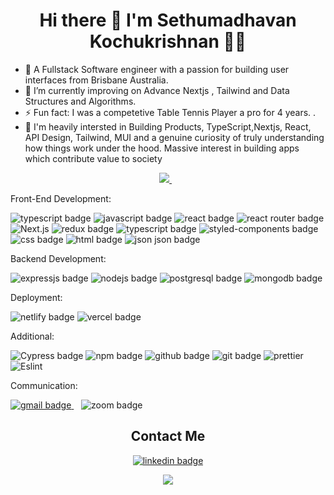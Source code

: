<h1 align='center'>
  Hi there 👋 I'm Sethumadhavan Kochukrishnan 👨‍💻
</h1>

- 🔭 A Fullstack Software engineer with a passion for building user interfaces from Brisbane Australia.
- 🌱 I’m currently improving on Advance Nextjs , Tailwind and  Data Structures and Algorithms.
- ⚡ Fun fact: I was a competetive Table Tennis Player a pro for 4 years. .
- 💬 I'm heavily intersted in Building Products, TypeScript,Nextjs, React, API Design, Tailwind, MUI and a genuine curiosity of truly understanding how things work under the hood. Massive interest in building apps which contribute value to society

<p align='center'>
  <a href="https://www.linkedin.com/in/sethumadh/">
    <img src="https://img.shields.io/badge/linkedin-%230077B5.svg?&style=for-the-badge&logo=linkedin&logoColor=white" />
  </a>&nbsp;&nbsp;
</p>

<p>Front-End Development:</p>
<p>
  <img src="https://img.shields.io/badge/TypeScript-007ACC?style=for-the-badge&logo=typescript&logoColor=white" alt="typescript badge") />
  <img src="https://img.shields.io/badge/JavaScript-323330?style=for-the-badge&logo=javascript&logoColor=F7DF1E" alt="javascript badge"/>
  <img src="https://img.shields.io/badge/React-20232A?style=for-the-badge&logo=react&logoColor=61DAFB" alt="react badge"/>
  <img src="https://img.shields.io/badge/React_Router-CA4245?style=for-the-badge&logo=react-router&logoColor=white" alt="react router badge"/>
  <img src="https://img.shields.io/badge/Next-black?style=for-the-badge&logo=next.js&logoColor=white" alt="Next.js"/>
  <img src="https://img.shields.io/badge/Redux-593D88?style=for-the-badge&logo=redux&logoColor=white" alt="redux badge"/>
   <img src="https://img.shields.io/badge/Tailwind-007ACC?style=for-the-badge&logo=typescript&logoColor=white" alt="typescript badge") />
  <img src="https://img.shields.io/badge/styled--components-DB7093?style=for-the-badge&logo=styled-components&logoColor=white" alt="styled-components badge"/>
  <img src="https://img.shields.io/badge/CSS3-1572B6?style=for-the-badge&logo=css3&logoColor=white" alt="css badge"/>
  <img src="https://img.shields.io/badge/HTML5-E34F26?style=for-the-badge&logo=html5&logoColor=white" alt="html badge"/>
  <img src="https://img.shields.io/badge/json-5E5C5C?style=for-the-badge&logo=json&logoColor=white" alt="json json badge"/>
</p>

<p>Backend Development:</p>
<p>
  <img src="https://img.shields.io/badge/Express.js-000000?style=for-the-badge&logo=express&logoColor=white" alt="expressjs badge"/>
  <img src="https://img.shields.io/badge/Node.js-339933?style=for-the-badge&logo=nodedotjs&logoColor=white" alt="nodejs badge"/>
  <img src="https://img.shields.io/badge/PostgreSQL-316192?style=for-the-badge&logo=postgresql&logoColor=white" alt="postgresql badge"/>
  <img src="https://img.shields.io/badge/MongoDB-4EA94B?style=for-the-badge&logo=mongodb&logoColor=white" alt="mongodb badge"/>
</p>

<p>Deployment:</p>
<p>
  <img src="https://img.shields.io/badge/Netlify-00C7B7?style=for-the-badge&logo=netlify&logoColor=white" alt="netlify badge"/>
  <img src="https://img.shields.io/badge/Vercel-000000?style=for-the-badge&logo=vercel&logoColor=white" alt="vercel badge"/>
</p>

<p>Additional:</p>
<p>
  <img src="https://img.shields.io/badge/Jest-C21325?style=for-the-badge&logo=jest&logoColor=white" alt="Cypress badge"/>
  <img src="https://img.shields.io/badge/npm-CB3837?style=for-the-badge&logo=npm&logoColor=white" alt="npm badge"/>
  <img src="https://img.shields.io/badge/GitHub-100000?style=for-the-badge&logo=github&logoColor=white" alt="github badge"/>
  <img src="https://img.shields.io/badge/GIT-E44C30?style=for-the-badge&logo=git&logoColor=white" alt="git badge"/>
  <img src="https://img.shields.io/badge/prettier-1A2C34?style=for-the-badge&logo=prettier&logoColor=F7BA3E" alt="prettier"/>
  <img src="https://img.shields.io/badge/eslint-3A33D1?style=for-the-badge&logo=eslint&logoColor=white" alt="Eslint"/>
</p>

<p>Communication:</p>
<p>
  <a href="mailto:foo@gmail.co">
    <img src="https://img.shields.io/badge/Gmail-D14836?style=for-the-badge&logo=gmail&logoColor=white" alt="gmail badge"/>
  </a>&nbsp;&nbsp;
  <img src="https://img.shields.io/badge/Zoom-2D8CFF?style=for-the-badge&logo=zoom&logoColor=white" alt="zoom badge"/>
 
</p>


<h2 align='center'>Contact Me</h2>
<p align='center'>
  <a href="https://www.linkedin.com/in/sethumadh/" target="_blank">
    <img src="https://img.shields.io/badge/LinkedIn-0077B5?style=for-the-badge&logo=linkedin&logoColor=white" alt="linkedin badge"/>
  </a>  
</p>

<p align='center'>
  <a href="#"><img src="https://visitor-badge.glitch.me/badge?page_id=Jsethumadh&left_color=blue&right_color=black"></a>
</p>
